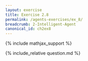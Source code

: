 ```yaml
---
layout: exercise
title: Exercise 2.8
permalink: /agents-exercises/ex_8/
breadcrumb: 2-Intelligent-Agent
canonical_id: ch2ex8
---
```


{% include mathjax_support %}
<div id="hiddden">{% include_relative question.md %}</div>